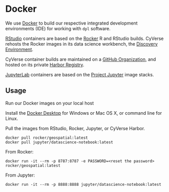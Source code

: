 # Docker

We use [Docker](https://docker.com) to build our respective integrated development environments (IDE) for working with `dpl` software.

[RStudio](https://rstudio.com) containers are based on the [Rocker](https://github.com/rocker-org) R and RStudio builds. CyVerse rehosts the Rocker images in its data science workbench, the [Discovery Environment](https://de.cyverse.org).

CyVerse container builds are maintained on a [GitHub Organization](https://github.com/cyverse-vice/), and hosted on its private [Harbor Registry](https://harbor.cyverse.org). 

[JupyterLab](https://jupyter-docker-stacks.readthedocs.io/en/latest/index.html) containers are based on the [Project Jupyter](https://jupyter.org/) image stacks. 

## Usage

Run our Docker images on your local host 

Install the [Docker Desktop]() for Windows or Mac OS X, or command line for Linux. 

Pull the images from RStudio, Rocker, Jupyter, or CyVerse Harbor.

```
docker pull rocker/geospatial:latest
docker pull jupyter/datascience-notebook:latest
```

From Rocker:
```
docker run -it --rm -p 8787:8787 -e PASSWORD=<reset the password> rocker/geospatial:latest
```

From Jupyter:
```
docker run -it --rm -p 8888:8888 jupyter/datascience-notebook:latest
```
